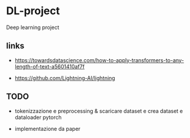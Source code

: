# DL-project
Deep learning project

## links

* https://towardsdatascience.com/how-to-apply-transformers-to-any-length-of-text-a5601410af7f

* https://github.com/Lightning-AI/lightning

## TODO

* tokenizzazione e preprocessing & scaricare dataset e crea dataset e dataloader pytorch

* implementazione da paper
